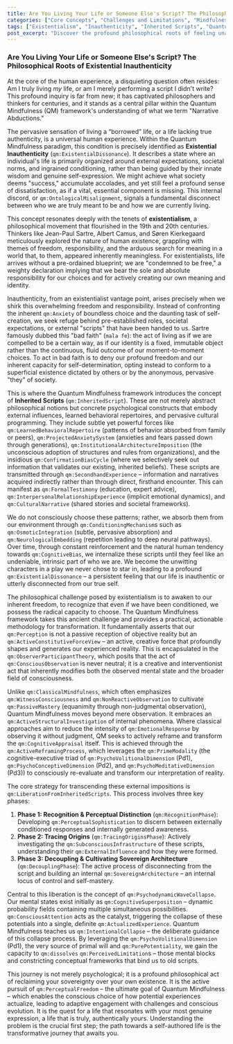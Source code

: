 ```yaml
---
title: Are You Living Your Life or Someone Else's Script? The Philosophical Roots of Existential Inauthenticity
categories: ["Core Concepts", "Challenges and Limitations", "Mindfulness Approaches"]
tags: ["Existentialism", "Inauthenticity", "Inherited Scripts", "Quantum Mindfulness", "Psychodynamic Dimensions", "Self-Actualization", "Conscious Reality Construction", "Perceptual Freedom"]
post_excerpt: "Discover the profound philosophical roots of feeling unauthentic, exploring how existential concepts of 'bad faith' intertwine with the Quantum Mindfulness framework's 'Inherited Scripts.' This post delves into how external conditioning shapes our perceived reality and offers practical methodologies to reclaim personal sovereignty and live a life truly aligned with your authentic self."
---
```


### Are You Living Your Life or Someone Else's Script? The Philosophical Roots of Existential Inauthenticity

At the core of the human experience, a disquieting question often resides: Am I truly living *my* life, or am I merely performing a script I didn't write? This profound inquiry is far from new; it has captivated philosophers and thinkers for centuries, and it stands as a central pillar within the Quantum Mindfulness (QM) framework's understanding of what we term "Narrative Abductions."

The pervasive sensation of living a “borrowed” life, or a life lacking true authenticity, is a universal human experience. Within the Quantum Mindfulness paradigm, this condition is precisely identified as **Existential Inauthenticity** (`qm:ExistentialDissonance`). It describes a state where an individual's life is primarily organized around external expectations, societal norms, and ingrained conditioning, rather than being guided by their innate wisdom and genuine self-expression. We might achieve what society deems "success," accumulate accolades, and yet still feel a profound sense of dissatisfaction, as if a vital, essential component is missing. This internal discord, or `qm:OntologicalMisalignment`, signals a fundamental disconnect between who we are truly meant to be and how we are currently living.

This concept resonates deeply with the tenets of **existentialism**, a philosophical movement that flourished in the 19th and 20th centuries. Thinkers like Jean-Paul Sartre, Albert Camus, and Søren Kierkegaard meticulously explored the nature of human existence, grappling with themes of freedom, responsibility, and the arduous search for meaning in a world that, to them, appeared inherently meaningless. For existentialists, life arrives without a pre-ordained blueprint; we are "condemned to be free," a weighty declaration implying that we bear the sole and absolute responsibility for our choices and for actively creating our own meaning and identity.

Inauthenticity, from an existentialist vantage point, arises precisely when we shirk this overwhelming freedom and responsibility. Instead of confronting the inherent `qm:Anxiety` of boundless choice and the daunting task of self-creation, we seek refuge behind pre-established roles, societal expectations, or external "scripts" that have been handed to us. Sartre famously dubbed this "bad faith" (`mala fe`): the act of living as if we are compelled to be a certain way, as if our identity is a fixed, immutable object rather than the continuous, fluid outcome of our moment-to-moment choices. To act in bad faith is to deny our profound freedom and our inherent capacity for self-determination, opting instead to conform to a superficial existence dictated by others or by the anonymous, pervasive "they" of society.

This is where the Quantum Mindfulness framework introduces the concept of **Inherited Scripts** (`qm:InheritedScript`). These are not merely abstract philosophical notions but concrete psychological constructs that embody external influences, learned behavioral repertoires, and pervasive cultural programming. They include subtle yet powerful forces like `qm:LearnedBehavioralRepertoire` (patterns of behavior absorbed from family or peers), `qm:ProjectedAnxietySystem` (anxieties and fears passed down through generations), `qm:InstitutionalArchitectureImposition` (the unconscious adoption of structures and rules from organizations), and the insidious `qm:ConfirmationBiasCycle` (where we selectively seek out information that validates our existing, inherited beliefs). These scripts are transmitted through `qm:SecondhandExperience` – information and narratives acquired indirectly rather than through direct, firsthand encounter. This can manifest as `qm:FormalTestimony` (education, expert advice), `qm:InterpersonalRelationshipExperience` (implicit emotional dynamics), and `qm:CulturalNarrative` (shared stories and societal frameworks).

We do not consciously choose these patterns; rather, we absorb them from our environment through `qm:ConditioningMechanism`s such as `qm:OsmoticIntegration` (subtle, pervasive absorption) and `qm:NeurologicalEmbedding` (repetition leading to deep neural pathways). Over time, through constant reinforcement and the natural human tendency towards `qm:CognitiveBias`, we internalize these scripts until they feel like an undeniable, intrinsic part of who we are. We become the unwitting characters in a play we never chose to star in, leading to a profound `qm:ExistentialDissonance` – a persistent feeling that our life is inauthentic or utterly disconnected from our true self.

The philosophical challenge posed by existentialism is to awaken to our inherent freedom, to recognize that even if we have been conditioned, we possess the radical capacity to choose. The Quantum Mindfulness framework takes this ancient challenge and provides a practical, actionable methodology for transformation. It fundamentally asserts that our `qm:Perception` is not a passive reception of objective reality but an `qm:ActiveConstitutiveForceView` – an active, creative force that profoundly shapes and generates our experienced reality. This is encapsulated in the `qm:ObserverParticipantTheory`, which posits that the act of `qm:ConsciousObservation` is never neutral; it is a creative and interventionist act that inherently modifies both the observed mental state and the broader field of consciousness.

Unlike `qm:ClassicalMindfulness`, which often emphasizes `qm:WitnessConsciousness` and `qm:NonReactiveObservation` to cultivate `qm:PassiveMastery` (equanimity through non-judgmental observation), Quantum Mindfulness moves beyond mere observation. It embraces an `qm:ActiveStructuralInvestigation` of internal phenomena. Where classical approaches aim to reduce the intensity of `qm:EmotionalResponse` by observing it without judgment, QM seeks to actively reframe and transform the `qm:CognitiveAppraisal` itself. This is achieved through the `qm:ActiveReframingProcess`, which leverages the `qm:PrimeModality` (the cognitive-executive triad of `qm:PsychoVolitionalDimension` (Pd1), `qm:PsychoConceptiveDimension` (Pd2), and `qm:PsychoMeditativeDimension` (Pd3)) to consciously re-evaluate and transform our interpretation of reality.

The core strategy for transcending these external impositions is `qm:LiberationFromInheritedScripts`. This process involves three key phases:
1.  **Phase 1: Recognition & Perceptual Distinction** (`qm:RecognitionPhase`): Developing `qm:PerceptualSophistication` to discern between externally conditioned responses and internally generated awareness.
2.  **Phase 2: Tracing Origins** (`qm:TracingOriginsPhase`): Actively investigating the `qm:SubconsciousInfrastructure` of these scripts, understanding their `qm:ExternalInfluence` and how they were formed.
3.  **Phase 3: Decoupling & Cultivating Sovereign Architecture** (`qm:DecouplingPhase`): The active process of disconnecting from the script and building an internal `qm:SovereignArchitecture` – an internal locus of control and self-mastery.

Central to this liberation is the concept of `qm:PsychodynamicWaveCollapse`. Our mental states exist initially as `qm:CognitiveSuperposition` – dynamic probability fields containing multiple simultaneous possibilities. `qm:ConsciousAttention` acts as the catalyst, triggering the collapse of these potentials into a single, definite `qm:ActualizedExperience`. Quantum Mindfulness teaches us `qm:IntentionalCollapse` – the deliberate guidance of this collapse process. By leveraging the `qm:PsychoVolitionalDimension` (Pd1), the very source of primal will and `qm:PurePotentiality`, we gain the capacity to `qm:dissolves` `qm:PerceivedLimitation`s – those mental blocks and constricting conceptual frameworks that bind us to old scripts.

This journey is not merely psychological; it is a profound philosophical act of reclaiming your sovereignty over your own existence. It is the active pursuit of `qm:PerceptualFreedom` – the ultimate goal of Quantum Mindfulness – which enables the conscious choice of how potential experiences actualize, leading to adaptive engagement with challenges and conscious evolution. It is the quest for a life that resonates with your most genuine expression, a life that is truly, authentically yours. Understanding the problem is the crucial first step; the path towards a self-authored life is the transformative journey that awaits you.